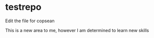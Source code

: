 # testrepo

Edit the file for copsean

This is a new area to me, however I am determined to learn new skills
